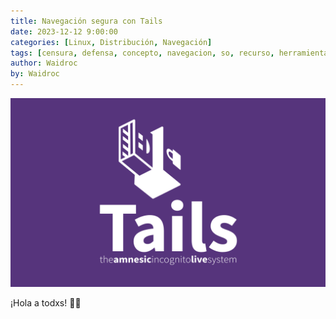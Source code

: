 ```yaml
---
title: Navegación segura con Tails
date: 2023-12-12 9:00:00
categories: [Linux, Distribución, Navegación]
tags: [censura, defensa, concepto, navegacion, so, recurso, herramienta, tutorial, darkweb, tor]    
author: Waidroc
by: Waidroc
---
```


![TITULO!](/assets/img/2023-12-12/Tails.png)


¡Hola a todxs!  👋🏻 
